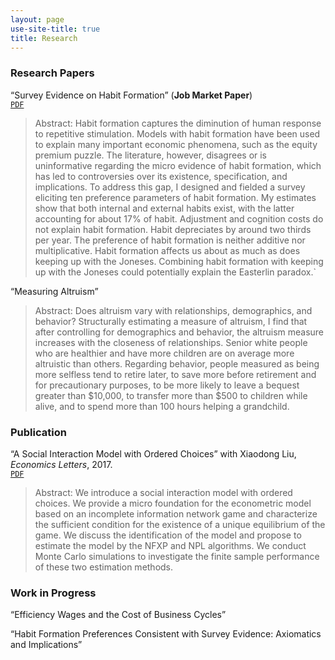```yaml
---
layout: page
use-site-title: true
title: Research
---
```


### Research Papers
“Survey Evidence on Habit Formation” (**Job Market Paper**)   
[`PDF`](/research/habit_survey/PDF)  
> Abstract: Habit formation captures the diminution of human response to repetitive stimulation. Models with habit formation have been used to explain many important economic phenomena, such as the equity premium puzzle. The literature, however, disagrees or is uninformative regarding the micro evidence of habit formation, which has led to controversies over its existence, specification, and implications. To address this gap, I designed and fielded a survey eliciting ten preference parameters of habit formation. My estimates show that both internal and external habits exist, with the latter accounting for about 17% of habit. Adjustment and cognition costs do not explain habit formation. Habit depreciates by around two thirds per year. The preference of habit formation is neither additive nor multiplicative. Habit formation affects us about as much as does keeping up with the Joneses. Combining habit formation with keeping up with the Joneses could potentially explain the Easterlin paradox.`

“Measuring Altruism”
> Abstract: Does altruism vary with relationships, demographics, and behavior? Structurally estimating a measure of altruism, I find that after controlling for demographics and behavior, the altruism measure increases with the closeness of relationships. Senior white people who are healthier and have more children are on average more altruistic than others. Regarding behavior, people measured as being more selfless tend to retire later, to save more before retirement and for precautionary purposes, to be more likely to leave a bequest greater than $10,000, to transfer more than $500 to children while alive, and to spend more than 100 hours helping a grandchild.

### Publication
“A Social Interaction Model with Ordered Choices” with Xiaodong Liu, *Economics Letters*, 2017.  
[`PDF`](/research/ordered_choice/PDF)
> Abstract: We introduce a social interaction model with ordered choices. We provide a micro foundation
for the econometric model based on an incomplete information network game and characterize the sufficient condition for the existence of a unique equilibrium of the game. We discuss the identification of the model and propose to estimate the model by the NFXP and NPL algorithms. We conduct Monte Carlo simulations to investigate the finite sample performance of these two estimation methods.

### Work in Progress

“Efficiency Wages and the Cost of Business Cycles”

“Habit Formation Preferences Consistent with Survey Evidence: Axiomatics and Implications”


